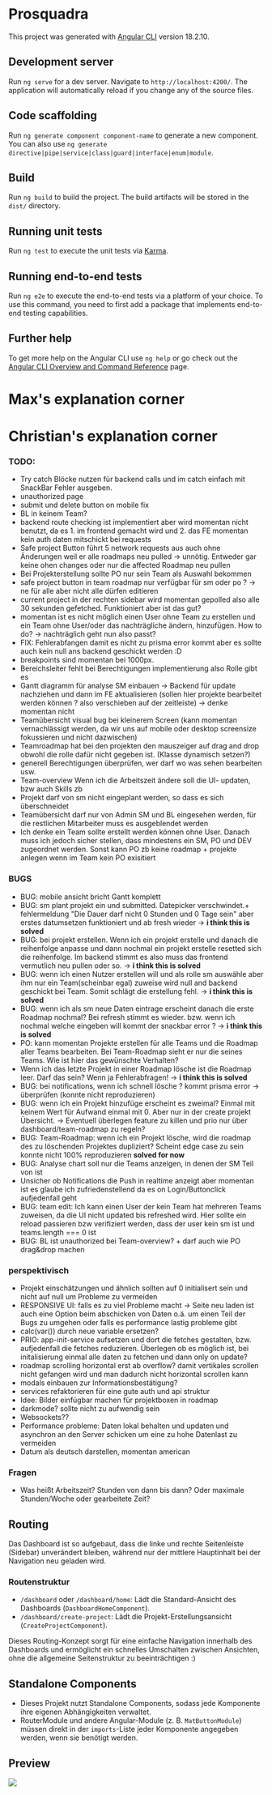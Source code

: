 # Prosquadra

This project was generated with [Angular CLI](https://github.com/angular/angular-cli) version 18.2.10.

## Development server

Run `ng serve` for a dev server. Navigate to `http://localhost:4200/`. The application will automatically reload if you change any of the source files.

## Code scaffolding

Run `ng generate component component-name` to generate a new component. You can also use `ng generate directive|pipe|service|class|guard|interface|enum|module`.

## Build

Run `ng build` to build the project. The build artifacts will be stored in the `dist/` directory.

## Running unit tests

Run `ng test` to execute the unit tests via [Karma](https://karma-runner.github.io).

## Running end-to-end tests

Run `ng e2e` to execute the end-to-end tests via a platform of your choice. To use this command, you need to first add a package that implements end-to-end testing capabilities.

## Further help

To get more help on the Angular CLI use `ng help` or go check out the [Angular CLI Overview and Command Reference](https://angular.dev/tools/cli) page.

# Max's explanation corner

# Christian's explanation corner

### TODO:

- Try catch Blöcke nutzen für backend calls und im catch einfach mit SnackBar Fehler ausgeben.
- unauthorized page 
- submit und delete button on mobile fix
- BL in keinem Team?
- backend route checking ist implementiert aber wird momentan nicht benutzt, da es 1. im frontend gemacht wird und 2. das FE momentan kein auth daten mitschickt bei requests
- Safe project Button führt 5 network requests aus auch ohne Änderungen weil er alle roadmaps neu pulled -> unnötig. Entweder gar keine ohen changes oder nur die affected Roadmap neu pullen 
- Bei Projekterstellung sollte PO nur sein Team als Auswahl bekommen
- safe project button in team roadmap nur verfügbar für sm oder po ? -> ne für alle aber nicht alle dürfen editieren
- current project in der rechten sidebar wird momentan gepolled also alle 30 sekunden gefetched. Funktioniert aber ist das gut?
- momentan ist es nicht möglich einen User ohne Team zu erstellen und ein Team ohne User/oder das nachträgliche ändern, hinzufügen. How to do? -> nachträglich geht nun also passt?
- FIX: Fehlerabfangen damit es nicht zu prisma error kommt aber es sollte auch kein null ans backend geschickt werden :D
- breakpoints sind momentan bei 1000px.
- Bereichsleiter fehlt bei Berechtigungen implementierung also Rolle gibt es
- Gantt diagramm für analyse SM einbauen -> Backend für update nachziehen und dann im FE aktualisieren (sollen hier projekte bearbeitet werden können ? also verschieben auf der zeitleiste) -> denke momentan nicht
- Teamübersicht visual bug bei kleinerem Screen (kann momentan vernachlässigt werden, da wir uns auf mobile oder desktop screensize fokussieren und nicht dazwischen)
- Teamroadmap hat bei den projekten den mauszeiger auf drag and drop obwohl die rolle dafür nicht gegeben ist. (Klasse dynamisch setzen?)
- generell Berechtigungen überprüfen, wer darf wo was sehen bearbeiten usw.
- Team-overview Wenn ich die Arbeitszeit ändere soll die UI- updaten, bzw auch Skills zb
- Projekt darf von sm nicht eingeplant werden, so dass es sich überschneidet
- Teamübersicht darf nur von Admin SM und BL eingesehen werden, für die restlichen Mitarbeiter muss es ausgeblendet werden
- Ich denke ein Team sollte erstellt werden können ohne User. Danach muss ich jedoch sicher stellen, dass mindestens ein SM, PO und DEV zugeordnet werden. Sonst kann PO zb keine roadmap + projekte anlegen wenn im Team kein PO exisitiert

### BUGS

- BUG: mobile ansicht bricht Gantt komplett
- BUG: sm plant projekt ein und submitted. Datepicker verschwindet.+ fehlermeldung "Die Dauer darf nicht 0 Stunden und 0 Tage sein" aber erstes datumsetzen funktioniert und ab fresh wieder -> **i think this is solved**
- BUG: bei projekt erstellen. Wenn ich ein projekt erstelle und danach die reihenfolge anpasse und dann nochmal ein projekt erstelle resetted sich die reihenfolge. Im backend stimmt es also muss das frontend vermutlich neu pullen oder so. -> **i think this is solved**
- BUG: wenn ich einen Nutzer erstellen will und als rolle sm auswähle aber ihm nur ein Team(scheinbar egal) zuweise wird null and backend geschickt bei Team. Somit schlägt die erstellung fehl. -> **i think this is solved**
- BUG: wenn ich als sm neue Daten eintrage erscheint danach die erste Roadmap nochmal? Bei refresh stimmt es wieder. bzw. wenn ich nochmal welche eingeben will kommt der snackbar error ? -> **i think this is solved**
- PO: kann momentan Projekte erstellen für alle Teams und die Roadmap aller Teams bearbeiten. Bei Team-Roadmap sieht er nur die seines Teams. Wie ist hier das gewünschte Verhalten?
- Wenn ich das letzte Projekt in einer Roadmap lösche ist die Roadmap leer. Darf das sein? Wenn ja Fehlerabfragen! -> **i think this is solved**
- BUG: bei notifications, wenn ich schnell lösche ? kommt prisma error -> überprüfen (konnte nicht reproduzieren)
- BUG: wenn ich ein Projekt hinzufüge erscheint es zweimal? Einmal mit keinem Wert für Aufwand einmal mit 0. Aber nur in der create projekt Übersicht. -> Eventuell überlegen feature zu killen und prio nur über dashboard/team-roadmap zu regeln?
- BUG: Team-Roadmap: wenn ich ein Projekt lösche, wird die roadmap des zu löschenden Projektes dupliziert? Scheint edge case zu sein konnte nicht 100% reproduzieren **solved for now**
- BUG: Analyse chart soll nur die Teams anzeigen, in denen der SM Teil von ist
- Unsicher ob Notifications die Push in realtime anzeigt aber momentan ist es glaube ich zufriedenstellend da es on Login/Buttonclick aufjedenfall geht
- BUG: team edit: Ich kann einen User der kein Team hat mehreren Teams zuweisen, da die UI nicht updated bis refreshed wird. Hier sollte ein reload passieren bzw verifiziert werden, dass der user kein sm ist und teams.length === 0 ist
- BUG: BL ist unauthorized bei Team-overview? + darf auch wie PO drag&drop machen

### perspektivisch

- Projekt einschätzungen und ähnlich sollten auf 0 initialisert sein und nicht auf null um Probleme zu vermeiden
- RESPONSIVE UI: falls es zu viel Probleme macht -> Seite neu laden ist auch eine Option beim abschicken von Daten o.ä. um einen Teil der Bugs zu umgehen oder falls es performance lastig probleme gibt
- calc(var()) durch neue variable ersetzen?
- PRIO: app-init-service aufsetzen und dort die fetches gestalten, bzw. aufjedenfall die fetches reduzieren. Überlegen ob es möglich ist, bei initalisierung einmal alle daten zu fetchen und dann only on update?
- roadmap scrolling horizontal erst ab overflow? damit vertikales scrollen nicht gefangen wird und man dadurch nicht horizontal scrollen kann
- modals einbauen zur Informationsbestätigung?
- services refaktorieren für eine gute auth und api struktur
- Idee: Bilder einfügbar machen für projektboxen in roadmap
- darkmode? sollte nicht zu aufwendig sein
- Websockets??
- Performance probleme: Daten lokal behalten und updaten und asynchron an den Server schicken um eine zu hohe Datenlast zu vermeiden
- Datum als deutsch darstellen, momentan american

### Fragen

- Was heißt Arbeitszeit? Stunden von dann bis dann? Oder maximale Stunden/Woche oder gearbeitete Zeit?

## Routing

Das Dashboard ist so aufgebaut, dass die linke und rechte Seitenleiste (Sidebar) unverändert bleiben, während nur der mittlere Hauptinhalt bei der Navigation neu geladen wird.

### Routenstruktur

* ````/dashboard```` oder ````/dashboard/home````: Lädt die Standard-Ansicht des Dashboards (````DashboardHomeComponent````).
* ````/dashboard/create-project````: Lädt die Projekt-Erstellungsansicht (````CreateProjectComponent````).

Dieses Routing-Konzept sorgt für eine einfache Navigation innerhalb des Dashboards und ermöglicht ein schnelles Umschalten zwischen Ansichten, ohne die allgemeine Seitenstruktur zu beeinträchtigen :)

## Standalone Components

* Dieses Projekt nutzt Standalone Components, sodass jede Komponente ihre eigenen Abhängigkeiten verwaltet.
* RouterModule und andere Angular-Module (z. B. ````MatButtonModule````) müssen direkt in der ````imports````-Liste jeder Komponente angegeben werden, wenn sie benötigt werden.

## Preview

![](https://web06.iis.uni-bamberg.de/gitlab/wip2425g1/wip2425_g1/-/raw/main/prosquadra/readme_preview.gif)
